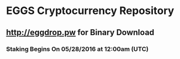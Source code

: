 # EGGS Cryptocurrency Repository

## http://eggdrop.pw for Binary Download

### Staking Begins On 05/28/2016 at 12:00am (UTC)